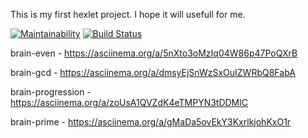 This is my first hexlet project.
I hope it will usefull for me.


[![Maintainability](https://api.codeclimate.com/v1/badges/a99a88d28ad37a79dbf6/maintainability)](https://codeclimate.com/github/codeclimate/codeclimate/maintainability)
[![Build Status](https://travis-ci.org/mettled/frontend-project-lvl1.svg?branch=master)](https://travis-ci.org/mettled/frontend-project-lvl1)

brain-even - https://asciinema.org/a/5nXto3oMzIq04W86p47PoQXrB

brain-gcd - https://asciinema.org/a/dmsyEjSnWzSxOuIZWRbQ8FabA 

brain-progression - https://asciinema.org/a/zoUsA1QVZdK4eTMPYN3tDDMlC

brain-prime - https://asciinema.org/a/gMaDa5ovEkY3KxrlkjohKxO1r

